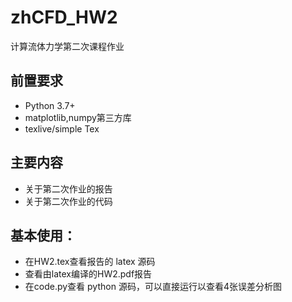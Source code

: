 # zhCFD_HW2



计算流体力学第二次课程作业

## 前置要求

- Python 3.7+
- matplotlib,numpy第三方库
- texlive/simple Tex

## 主要内容

- 关于第二次作业的报告
- 关于第二次作业的代码





## 基本使用：

- 在HW2.tex查看报告的 latex 源码
- 查看由latex编译的HW2.pdf报告
- 在code.py查看 python 源码，可以直接运行以查看4张误差分析图

